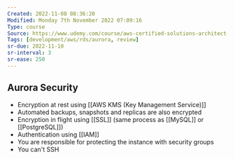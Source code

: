 ```yaml
---
Created: 2022-11-08 08:36:20
Modified: Monday 7th November 2022 07:09:16
Type: course
Source: https://www.udemy.com/course/aws-certified-solutions-architect-associate-saa-c01/?xref=E0Aed11STH4LPUQvCz0GJFABTmM=
Tags: [development/aws/rds/aurora, review]
sr-due: 2022-11-10
sr-interval: 3
sr-ease: 250
---
```


## Aurora Security

- Encryption at rest using [[AWS KMS (Key Management Service)]]
- Automated backups, snapshots and replicas are also encrypted
- Encryption in flight using [[SSL]] (same process as [[MySQL]] or [[PostgreSQL]])
- Authentication using [[IAM]]
- You are responsible for protecting the instance with security groups
- You can't SSH